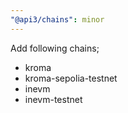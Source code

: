 ```yaml
---
"@api3/chains": minor
---
```


Add following chains;
* kroma
* kroma-sepolia-testnet
* inevm
* inevm-testnet